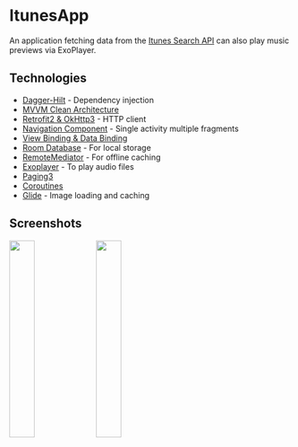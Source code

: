 # ItunesApp

An application fetching data from the [Itunes Search API](https://developer.apple.com/library/archive/documentation/AudioVideo/Conceptual/iTuneSearchAPI/index.html) can also play music previews via ExoPlayer.

## Technologies

- [Dagger-Hilt](https://developer.android.com/training/dependency-injection/hilt-android) - Dependency injection
- [MVVM Clean Architecture](https://developer.android.com/topic/architecture)
- [Retrofit2 & OkHttp3](https://github.com/square/retrofit) -  HTTP client 
- [Navigation Component](https://developer.android.com/guide/navigation) - Single activity multiple fragments
- [View Binding & Data Binding](https://developer.android.com/topic/libraries/view-binding) 
- [Room Database](https://developer.android.com/training/data-storage/room) - For local storage
- [RemoteMediator](https://developer.android.com/reference/kotlin/androidx/paging/RemoteMediator) - For offline caching
- [Exoplayer](https://developer.android.com/guide/topics/media/exoplayer) - To play audio files
- [Paging3](https://developer.android.com/topic/libraries/architecture/paging/v3-overview)
- [Coroutines](https://github.com/Kotlin/kotlinx.coroutines) 
- [Glide](https://github.com/bumptech/glide) - Image loading and caching

## Screenshots

<img src="https://github.com/serhatkarakoca/ItunesApp/assets/52680778/712e1631-5512-4c83-8938-10c38f34f681" width="30%" />
<img src="https://github.com/serhatkarakoca/ItunesApp/assets/52680778/8af88952-d1e3-4539-b3fa-3df2e5a22b6a" width="30%" />

